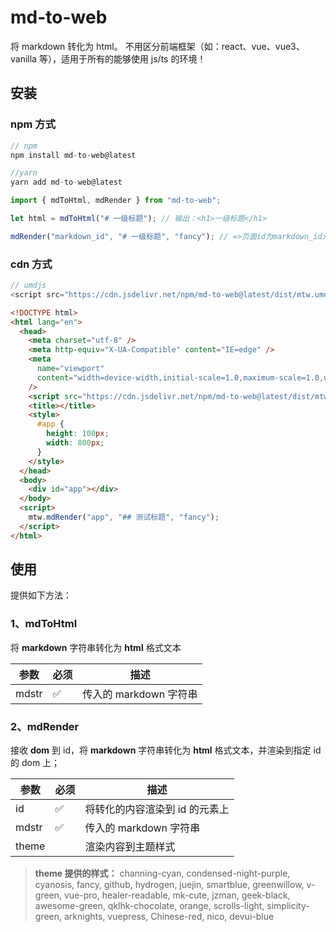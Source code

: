 # md-to-web

将 markdown 转化为 html。
不用区分前端框架（如：react、vue、vue3、vanilla 等），适用于所有的能够使用 js/ts 的环境！

## 安装

### npm 方式

```javascript
// npm
npm install md-to-web@latest

//yarn
yarn add md-to-web@latest
```

```javascript
import { mdToHtml, mdRender } from "md-to-web";

let html = mdToHtml("# 一级标题"); // 输出：<h1>一级标题</h1>

mdRender("markdown_id", "# 一级标题", "fancy"); // =>页面id为markdown_id元素渲染子节点<h1>一级标题</h1>
```

### cdn 方式

```javascript
// umdjs
<script src="https://cdn.jsdelivr.net/npm/md-to-web@latest/dist/mtw.umd.js"></script>
```

```html
<!DOCTYPE html>
<html lang="en">
  <head>
    <meta charset="utf-8" />
    <meta http-equiv="X-UA-Compatible" content="IE=edge" />
    <meta
      name="viewport"
      content="width=device-width,initial-scale=1.0,maximum-scale=1.0,user-scalable=0"
    />
    <script src="https://cdn.jsdelivr.net/npm/md-to-web@latest/dist/mtw.umd.js"></script>
    <title></title>
    <style>
      #app {
        height: 100px;
        width: 800px;
      }
    </style>
  </head>
  <body>
    <div id="app"></div>
  </body>
  <script>
    mtw.mdRender("app", "## 测试标题", "fancy");
  </script>
</html>
```

## 使用

提供如下方法：

### 1、mdToHtml

将 **markdown** 字符串转化为 **html** 格式文本

| 参数  | 必须 | 描述                   |
| ----- | ---- | ---------------------- |
| mdstr | ✅   | 传入的 markdown 字符串 |

### 2、mdRender

接收 **dom** 到 id，将 **markdown** 字符串转化为 **html** 格式文本，并渲染到指定 id 的 dom 上；

| 参数  | 必须 | 描述                           |
| ----- | ---- | ------------------------------ |
| id    | ✅   | 将转化的内容渲染到 id 的元素上 |
| mdstr | ✅   | 传入的 markdown 字符串         |
| theme |      | 渲染内容到主题样式             |

> **theme 提供的样式：**
> channing-cyan,
> condensed-night-purple,
> cyanosis,
> fancy,
> github,
> hydrogen,
> juejin,
> smartblue,
> greenwillow,
> v-green,
> vue-pro,
> healer-readable,
> mk-cute,
> jzman,
> geek-black,
> awesome-green,
> qklhk-chocolate,
> orange,
> scrolls-light,
> simplicity-green,
> arknights,
> vuepress,
> Chinese-red,
> nico,
> devui-blue
